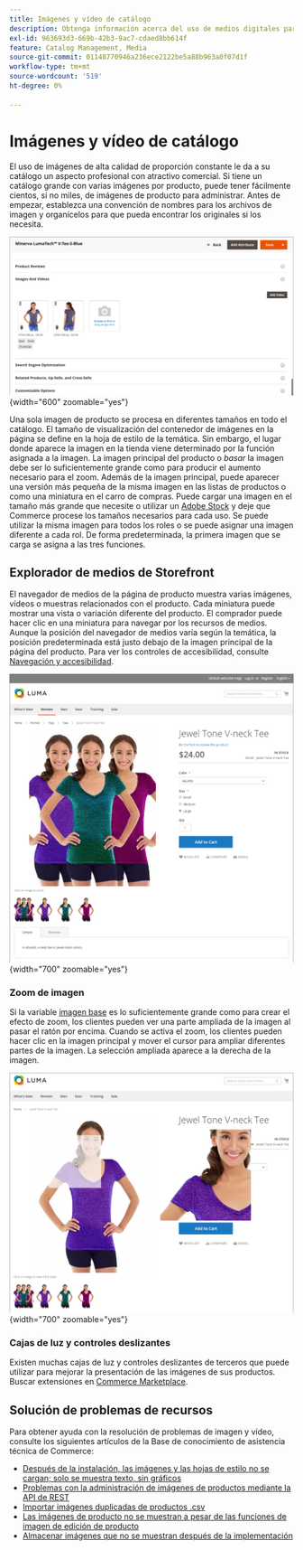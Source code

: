 ```yaml
---
title: Imágenes y vídeo de catálogo
description: Obtenga información acerca del uso de medios digitales para mejorar las páginas de productos del catálogo y proporcionar imágenes a sus clientes.
exl-id: 963693d3-669b-42b3-9ac7-cdaed8bb614f
feature: Catalog Management, Media
source-git-commit: 01148770946a236ece2122be5a88b963a0f07d1f
workflow-type: tm+mt
source-wordcount: '519'
ht-degree: 0%

---
```


# Imágenes y vídeo de catálogo

El uso de imágenes de alta calidad de proporción constante le da a su catálogo un aspecto profesional con atractivo comercial. Si tiene un catálogo grande con varias imágenes por producto, puede tener fácilmente cientos, si no miles, de imágenes de producto para administrar. Antes de empezar, establezca una convención de nombres para los archivos de imagen y organícelos para que pueda encontrar los originales si los necesita.

![Imágenes de productos](./assets/product-images-videos-swatch.png){width="600" zoomable="yes"}

Una sola imagen de producto se procesa en diferentes tamaños en todo el catálogo. El tamaño de visualización del contenedor de imágenes en la página se define en la hoja de estilo de la temática. Sin embargo, el lugar donde aparece la imagen en la tienda viene determinado por la función asignada a la imagen. La imagen principal del producto o _basar_ la imagen debe ser lo suficientemente grande como para producir el aumento necesario para el zoom. Además de la imagen principal, puede aparecer una versión más pequeña de la misma imagen en las listas de productos o como una miniatura en el carro de compras. Puede cargar una imagen en el tamaño más grande que necesite o utilizar un [Adobe Stock](../content-design/adobe-stock.md) y deje que Commerce procese los tamaños necesarios para cada uso. Se puede utilizar la misma imagen para todos los roles o se puede asignar una imagen diferente a cada rol. De forma predeterminada, la primera imagen que se carga se asigna a las tres funciones.

## Explorador de medios de Storefront

El navegador de medios de la página de producto muestra varias imágenes, vídeos o muestras relacionados con el producto. Cada miniatura puede mostrar una vista o variación diferente del producto. El comprador puede hacer clic en una miniatura para navegar por los recursos de medios. Aunque la posición del navegador de medios varía según la temática, la posición predeterminada está justo debajo de la imagen principal de la página del producto. Para ver los controles de accesibilidad, consulte [Navegación y accesibilidad](../getting-started/navigation-accessibility.md).

![Explorador de medios de Storefront](./assets/storefront-thumbnail-gallery.png){width="700" zoomable="yes"}

### Zoom de imagen

Si la variable [imagen base](product-image.md) es lo suficientemente grande como para crear el efecto de zoom, los clientes pueden ver una parte ampliada de la imagen al pasar el ratón por encima. Cuando se activa el zoom, los clientes pueden hacer clic en la imagen principal y mover el cursor para ampliar diferentes partes de la imagen. La selección ampliada aparece a la derecha de la imagen.

![Zoom de imagen](./assets/storefront-image-zoom.png){width="700" zoomable="yes"}

### Cajas de luz y controles deslizantes

Existen muchas cajas de luz y controles deslizantes de terceros que puede utilizar para mejorar la presentación de las imágenes de sus productos. Buscar extensiones en [Commerce Marketplace](../getting-started/commerce-marketplace.md).

## Solución de problemas de recursos

Para obtener ayuda con la resolución de problemas de imagen y vídeo, consulte los siguientes artículos de la Base de conocimiento de asistencia técnica de Commerce:

- [Después de la instalación, las imágenes y las hojas de estilo no se cargan; solo se muestra texto, sin gráficos](https://experienceleague.adobe.com/docs/commerce-knowledge-base/kb/troubleshooting/storefront/after-installing-images-and-stylesheets-do-not-load-only-text-displays-no-graphics.html)
- [Problemas con la administración de imágenes de productos mediante la API de REST](https://experienceleague.adobe.com/docs/commerce-knowledge-base/kb/support-tools/patches/v1-0-5/mdva-28763-magento-patch-issues-with-managing-product-images-via-rest-api.html)
- [Importar imágenes duplicadas de productos .csv](https://experienceleague.adobe.com/docs/commerce-knowledge-base/kb/support-tools/patches/v1-0-14/mdva-31969-magento-patch-import-products-.csv-images-duplicated.html)
- [Las imágenes de producto no se muestran a pesar de las funciones de imagen de edición de producto](https://experienceleague.adobe.com/docs/commerce-knowledge-base/kb/troubleshooting/storefront/product-images-do-not-display-despite-product-edit-image-roles.html)
- [Almacenar imágenes que no se muestran después de la implementación](https://experienceleague.adobe.com/docs/commerce-knowledge-base/kb/troubleshooting/storefront/store-images-not-displayed-after-deployment.html)
